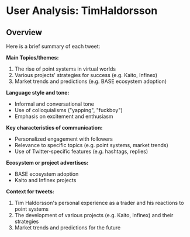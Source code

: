 # User Analysis: TimHaldorsson

## Overview

Here is a brief summary of each tweet:

**Main Topics/themes:**

1. The rise of point systems in virtual worlds
2. Various projects' strategies for success (e.g. Kaito, Infinex)
3. Market trends and predictions (e.g. BASE ecosystem adoption)

**Language style and tone:**

* Informal and conversational tone
* Use of colloquialisms ("yapping", "fuckboy")
* Emphasis on excitement and enthusiasm

**Key characteristics of communication:**

* Personalized engagement with followers
* Relevance to specific topics (e.g. point systems, market trends)
* Use of Twitter-specific features (e.g. hashtags, replies)

**Ecosystem or project advertises:**

* BASE ecosystem adoption
* Kaito and Infinex projects

**Context for tweets:**

1. Tim Haldorsson's personal experience as a trader and his reactions to point systems
2. The development of various projects (e.g. Kaito, Infinex) and their strategies
3. Market trends and predictions for the future